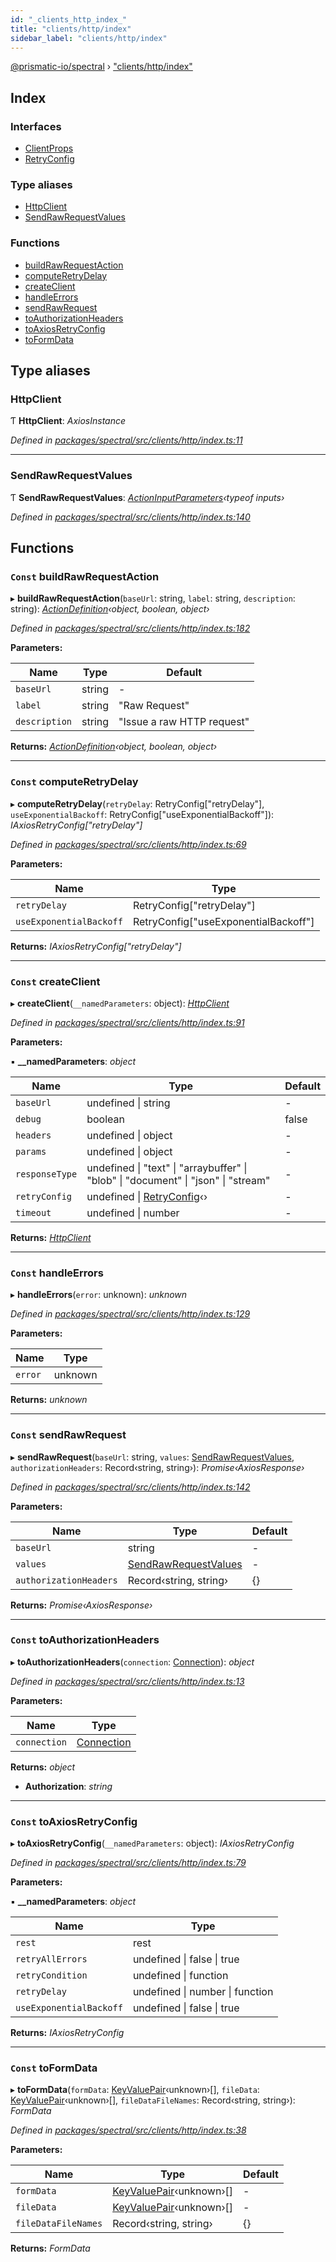 ```yaml
---
id: "_clients_http_index_"
title: "clients/http/index"
sidebar_label: "clients/http/index"
---
```


[@prismatic-io/spectral](../index.md) › ["clients/http/index"](_clients_http_index_.md)

## Index

### Interfaces

* [ClientProps](../interfaces/_clients_http_index_.clientprops.md)
* [RetryConfig](../interfaces/_clients_http_index_.retryconfig.md)

### Type aliases

* [HttpClient](_clients_http_index_.md#httpclient)
* [SendRawRequestValues](_clients_http_index_.md#sendrawrequestvalues)

### Functions

* [buildRawRequestAction](_clients_http_index_.md#const-buildrawrequestaction)
* [computeRetryDelay](_clients_http_index_.md#const-computeretrydelay)
* [createClient](_clients_http_index_.md#const-createclient)
* [handleErrors](_clients_http_index_.md#const-handleerrors)
* [sendRawRequest](_clients_http_index_.md#const-sendrawrequest)
* [toAuthorizationHeaders](_clients_http_index_.md#const-toauthorizationheaders)
* [toAxiosRetryConfig](_clients_http_index_.md#const-toaxiosretryconfig)
* [toFormData](_clients_http_index_.md#const-toformdata)

## Type aliases

###  HttpClient

Ƭ **HttpClient**: *AxiosInstance*

*Defined in [packages/spectral/src/clients/http/index.ts:11](https://github.com/prismatic-io/spectral/blob/v7.6.2/packages/spectral/src/clients/http/index.ts#L11)*

___

###  SendRawRequestValues

Ƭ **SendRawRequestValues**: *[ActionInputParameters](_types_actioninputparameters_.md#actioninputparameters)‹typeof inputs›*

*Defined in [packages/spectral/src/clients/http/index.ts:140](https://github.com/prismatic-io/spectral/blob/v7.6.2/packages/spectral/src/clients/http/index.ts#L140)*

## Functions

### `Const` buildRawRequestAction

▸ **buildRawRequestAction**(`baseUrl`: string, `label`: string, `description`: string): *[ActionDefinition](../interfaces/_types_actiondefinition_.actiondefinition.md)‹object, boolean, object›*

*Defined in [packages/spectral/src/clients/http/index.ts:182](https://github.com/prismatic-io/spectral/blob/v7.6.2/packages/spectral/src/clients/http/index.ts#L182)*

**Parameters:**

Name | Type | Default |
------ | ------ | ------ |
`baseUrl` | string | - |
`label` | string | "Raw Request" |
`description` | string | "Issue a raw HTTP request" |

**Returns:** *[ActionDefinition](../interfaces/_types_actiondefinition_.actiondefinition.md)‹object, boolean, object›*

___

### `Const` computeRetryDelay

▸ **computeRetryDelay**(`retryDelay`: RetryConfig["retryDelay"], `useExponentialBackoff`: RetryConfig["useExponentialBackoff"]): *IAxiosRetryConfig["retryDelay"]*

*Defined in [packages/spectral/src/clients/http/index.ts:69](https://github.com/prismatic-io/spectral/blob/v7.6.2/packages/spectral/src/clients/http/index.ts#L69)*

**Parameters:**

Name | Type |
------ | ------ |
`retryDelay` | RetryConfig["retryDelay"] |
`useExponentialBackoff` | RetryConfig["useExponentialBackoff"] |

**Returns:** *IAxiosRetryConfig["retryDelay"]*

___

### `Const` createClient

▸ **createClient**(`__namedParameters`: object): *[HttpClient](_clients_http_index_.md#httpclient)*

*Defined in [packages/spectral/src/clients/http/index.ts:91](https://github.com/prismatic-io/spectral/blob/v7.6.2/packages/spectral/src/clients/http/index.ts#L91)*

**Parameters:**

▪ **__namedParameters**: *object*

Name | Type | Default |
------ | ------ | ------ |
`baseUrl` | undefined &#124; string | - |
`debug` | boolean | false |
`headers` | undefined &#124; object | - |
`params` | undefined &#124; object | - |
`responseType` | undefined &#124; "text" &#124; "arraybuffer" &#124; "blob" &#124; "document" &#124; "json" &#124; "stream" | - |
`retryConfig` | undefined &#124; [RetryConfig](../interfaces/_clients_http_index_.retryconfig.md)‹› | - |
`timeout` | undefined &#124; number | - |

**Returns:** *[HttpClient](_clients_http_index_.md#httpclient)*

___

### `Const` handleErrors

▸ **handleErrors**(`error`: unknown): *unknown*

*Defined in [packages/spectral/src/clients/http/index.ts:129](https://github.com/prismatic-io/spectral/blob/v7.6.2/packages/spectral/src/clients/http/index.ts#L129)*

**Parameters:**

Name | Type |
------ | ------ |
`error` | unknown |

**Returns:** *unknown*

___

### `Const` sendRawRequest

▸ **sendRawRequest**(`baseUrl`: string, `values`: [SendRawRequestValues](_clients_http_index_.md#sendrawrequestvalues), `authorizationHeaders`: Record‹string, string›): *Promise‹AxiosResponse›*

*Defined in [packages/spectral/src/clients/http/index.ts:142](https://github.com/prismatic-io/spectral/blob/v7.6.2/packages/spectral/src/clients/http/index.ts#L142)*

**Parameters:**

Name | Type | Default |
------ | ------ | ------ |
`baseUrl` | string | - |
`values` | [SendRawRequestValues](_clients_http_index_.md#sendrawrequestvalues) | - |
`authorizationHeaders` | Record‹string, string› | {} |

**Returns:** *Promise‹AxiosResponse›*

___

### `Const` toAuthorizationHeaders

▸ **toAuthorizationHeaders**(`connection`: [Connection](../interfaces/_types_inputs_.connection.md)): *object*

*Defined in [packages/spectral/src/clients/http/index.ts:13](https://github.com/prismatic-io/spectral/blob/v7.6.2/packages/spectral/src/clients/http/index.ts#L13)*

**Parameters:**

Name | Type |
------ | ------ |
`connection` | [Connection](../interfaces/_types_inputs_.connection.md) |

**Returns:** *object*

* **Authorization**: *string*

___

### `Const` toAxiosRetryConfig

▸ **toAxiosRetryConfig**(`__namedParameters`: object): *IAxiosRetryConfig*

*Defined in [packages/spectral/src/clients/http/index.ts:79](https://github.com/prismatic-io/spectral/blob/v7.6.2/packages/spectral/src/clients/http/index.ts#L79)*

**Parameters:**

▪ **__namedParameters**: *object*

Name | Type |
------ | ------ |
`rest` | rest |
`retryAllErrors` | undefined &#124; false &#124; true |
`retryCondition` | undefined &#124; function |
`retryDelay` | undefined &#124; number &#124; function |
`useExponentialBackoff` | undefined &#124; false &#124; true |

**Returns:** *IAxiosRetryConfig*

___

### `Const` toFormData

▸ **toFormData**(`formData`: [KeyValuePair](../interfaces/_types_actioninputparameters_.keyvaluepair.md)‹unknown›[], `fileData`: [KeyValuePair](../interfaces/_types_actioninputparameters_.keyvaluepair.md)‹unknown›[], `fileDataFileNames`: Record‹string, string›): *FormData*

*Defined in [packages/spectral/src/clients/http/index.ts:38](https://github.com/prismatic-io/spectral/blob/v7.6.2/packages/spectral/src/clients/http/index.ts#L38)*

**Parameters:**

Name | Type | Default |
------ | ------ | ------ |
`formData` | [KeyValuePair](../interfaces/_types_actioninputparameters_.keyvaluepair.md)‹unknown›[] | - |
`fileData` | [KeyValuePair](../interfaces/_types_actioninputparameters_.keyvaluepair.md)‹unknown›[] | - |
`fileDataFileNames` | Record‹string, string› | {} |

**Returns:** *FormData*
